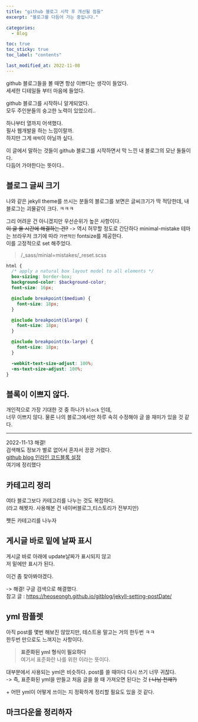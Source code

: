 ```yaml
---
title: "github 블로그 시작 후 개선될 점들"
excerpt: "블로그를 다듬어 가는 중입니다."

categories:
  - Blog

toc: true
toc_sticky: true
toc_label: "contents"

last_modified_at: 2022-11-08
---
```


github 블로그들을 볼 때면 항상 이쁘다는 생각이 들었다.  
세세한 디테일들 부터 마음에 들었다.

github 블로그를 시작하니 알게되었다.  
모두 주인분들의 숭고한 노력이 있었으리..

하나부터 열까지 어색했다.  
필사 웹개발을 하는 느낌이랄까.  
하지만 그게 `매력`이 아닐까 싶다.

이 글에서 말하는 것들이 github 블로그를 시작하면서 막 느낀 내 블로그의 모난 돌들이다.  
다듬어 가야한다는 뜻이다..

## 블로그 글씨 크기

나와 같은 jekyll theme를 쓰시는 분들의 블로그를 보면은 글씨크기가 딱 적당한데, 내 블로그는 괴물같이 크다. ㅋㅋㅋ

그리 어려운 건 아니겠지만 우선순위가 높은 사항이다.  
~~이 글 쓸 시간에 해결하는 건?~~
-> 역시 허무할 정도로 간단하다
minimal-mistake 테마는 브라우저 크기에 따라 `가변적인` fontsize를 제공한다.  
이를 고정적으로 set 해주었다.

> /\_sass/minial=mistakes/\_reset.scss

```scss
html {
  /* apply a natural box layout model to all elements */
  box-sizing: border-box;
  background-color: $background-color;
  font-size: 16px;

  @include breakpoint($medium) {
    font-size: 18px;
  }

  @include breakpoint($large) {
    font-size: 18px;
  }

  @include breakpoint($x-large) {
    font-size: 18px;
  }

  -webkit-text-size-adjust: 100%;
  -ms-text-size-adjust: 100%;
}
```

## 블록이 이쁘지 않다.

개인적으로 가장 기대한 것 중 하나가 `block` 인데,  
너무 이쁘지 않다. 물론 나의 블로그에서만
하루 속히 수정해야 글 쓸 재미가 있을 것 같다.

---

2022-11-13 해결!  
검색해도 정보가 별로 없어서 혼자서 끙끙 거렸다.  
[github blog 인라인 코드블록 설정]({{stie.url}}/blog/inline-block-design)  
여기에 정리했다

## 카테고리 정리

여타 블로그보다 카테고리를 나누는 것도 복잡하다.  
(라고 해봣자. 사용해본 건 네이버블로그,티스토리가 전부지만)

쨋든 카테고리를 나누자

## 게시글 바로 밑에 날짜 표시

게시글 바로 아래에 update날짜가 표시되지 않고  
저 밑에만 표시가 된다.

이건 좀 찾아봐야겠다.

-> 해결!
구글 검색으로 해결했다.  
참고 글 : <https://heoseongh.github.io/gitblog/jekyll-setting-postDate/>

## yml 팜플렛

아직 post를 몇번 해보진 않았지만, 테스트용 말고는 거의 한두번 ㅋㅋ  
한두번 만으로도 느껴지는 사항이다.

> **표준화된 yml 형식이 필요하다**  
> 여기서 표준화란 나를 위한 이라는 뜻이다.

대부분에서 사용되는 yml은 비슷하다. post를 쓸 때마다 다시 쓰기 너무 귀찮다.  
-> 즉, 표준화된 yml을 만들고 처음 글을 쓸 때 가져오면 된다는 것 ~~( 나님 천재?)~~

\+ 어떤 yml이 어떻게 쓰이는 지 정확하게 정리할 필요도 있을 것 같다.

## 마크다운을 정리하자

